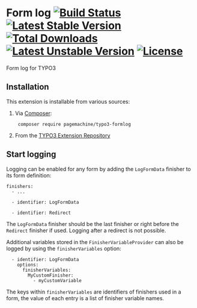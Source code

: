 # Form log [![Build Status](https://travis-ci.org/pagemachine/typo3-formlog.svg)](https://travis-ci.org/pagemachine/typo3-formlog) [![Latest Stable Version](https://poser.pugx.org/pagemachine/typo3-formlog/v/stable)](https://packagist.org/packages/pagemachine/typo3-formlog) [![Total Downloads](https://poser.pugx.org/pagemachine/typo3-formlog/downloads)](https://packagist.org/packages/pagemachine/typo3-formlog) [![Latest Unstable Version](https://poser.pugx.org/pagemachine/typo3-formlog/v/unstable)](https://packagist.org/packages/pagemachine/typo3-formlog) [![License](https://poser.pugx.org/pagemachine/typo3-formlog/license)](https://packagist.org/packages/pagemachine/typo3-formlog)

Form log for TYPO3

## Installation

This extension is installable from various sources:

1. Via [Composer](https://packagist.org/packages/pagemachine/typo3-formlog):

        composer require pagemachine/typo3-formlog

2. From the [TYPO3 Extension Repository](https://extensions.typo3.org/extension/formlog/)

## Start logging

Logging can be enabled for any form by adding the `LogFormData` finisher to its form definition:

```
finishers:
  - ...

  - identifier: LogFormData

  - identifier: Redirect
```

The `LogFormData` finisher should be the last finisher or right before the `Redirect` finisher if used. Logging after a redirect is not possible.

Additional variables stored in the `FinisherVariableProvider` can also be logged by using the `finisherVariables` option:

```
  - identifier: LogFormData
    options:
      finisherVariables:
        MyCustomFinisher:
          - myCustomVariable
```

The keys within `finisherVariables` are identifiers of finishers used in a form, the value of each entry is a list of finisher variable names.
